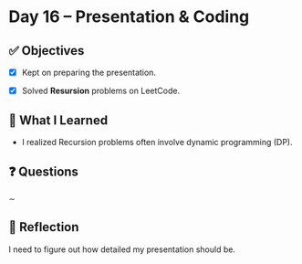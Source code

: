 # Day 16 – Presentation & Coding

## ✅ Objectives
- [x] Kept on preparing the presentation.
- [x] Solved **Resursion** problems on LeetCode.


## 📘 What I Learned

* I realized Recursion problems often involve dynamic programming (DP).

## ❓ Questions
∼

## 💬 Reflection
I need to figure out how detailed my presentation should be.
